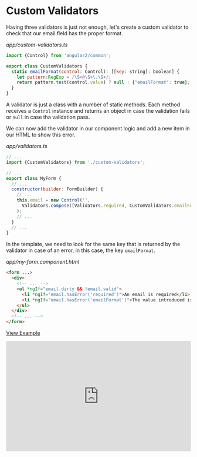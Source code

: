 # Custom Validators

Having three validators is just not enough, let's create a custom validator to check that our email field has the proper format.

_app/custom-validators.ts_
```javascript
import {Control} from 'angular2/common';

export class CustomValidators {
  static emailFormat(control: Control): [[key: string]: boolean] {
    let pattern:RegExp = /\S+@\S+\.\S+/;
    return pattern.test(control.value) ? null : {"emailFormat": true}; 
  }
}
```

A validator is just a class with a number of static methods. Each method receives a `Control` instance and returns an object in case the validation fails or `null` in case tha validation pass.

We can now add the validator in our component logic and add a new item in our HTML to show this error.

_app/validators.ts_
```javascript
// ...
import {CustomValidators} from './custom-validators';

// ...
export class MyForm {
  // ...
  constructor(builder: FormBuilder) {
    // ...
    this.email = new Control('', 
      Validators.compose([Validators.required, CustomValidators.emailFormat])
    );
    // ...
  }
  // ...
}
```

In the template, we need to look for the same key that is returned by the validator in case of an error, in this case, the key `emailFormat`.

_app/my-form.component.html_
```html
<form ...>
  <div>
    <!-- ... -->
    <ul *ngIf="email.dirty && !email.valid">
      <li *ngIf="email.hasError('required')">An email is required</li>
      <li *ngIf="email.hasError('emailFormat')">The value introduced is not an email</li>
    </ul>
  </div>
  <!-- ... -->
</form>
```

[View Example](https://plnkr.co/edit/Q0aUwWF25VUoUnxIQrRL?p=preview)

<iframe style="width: 100%; height: 300px" src="https://embed.plnkr.co/Q0aUwWF25VUoUnxIQrRL" frameborder="0" allowfullscren="allowfullscren"></iframe>
